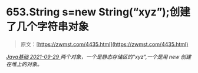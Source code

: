 <!--yml
category: 未分类
date: 0001-01-01 00:00:00
-->

# 653.String s=new String(“xyz”);创建了几个字符串对象

> 原文：[https://zwmst.com/4435.html](https://zwmst.com/4435.html)

   [ *Java基础* ](https://zwmst.com/java%e5%9f%ba%e7%a1%80)*[ <time datetime="2021-09-30T00:44:27+08:00"> 2021-09-29 </time> ](https://zwmst.com/4435.html)  两个对象，一个是静态存储区的"xyz",一个是用 new 创建在堆上的对象。*